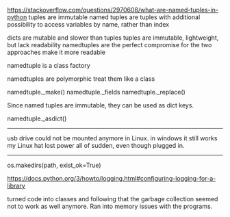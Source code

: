 https://stackoverflow.com/questions/2970608/what-are-named-tuples-in-python
tuples are immutable
named tuples are tuples with additional possibility to access variables by name, rather than index

dicts are mutable and slower than tuples
tuples are immutable, lightweight, but lack readability
namedtuples are the perfect compromise for the two approaches
make it more readable

namedtuple is a class factory

namedtuples are polymorphic
treat them like a class

namedtuple._make()
namedtuple._fields
namedtuple._replace()

Since named tuples are immutable, they can be used as dict keys. 

namedtuple._asdict()


-------------------
usb drive could not be mounted anymore in Linux.
in windows it still works
my Linux hat lost power all of sudden, even though plugged in.


------------------
os.makedirs(path, exist_ok=True)


https://docs.python.org/3/howto/logging.html#configuring-logging-for-a-library



turned code into classes and following that the garbage collection seemed not to work as well anymore. Ran into memory issues with the programs.


